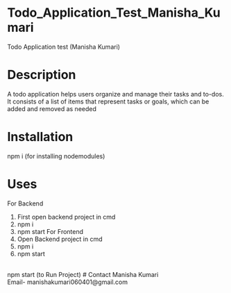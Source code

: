 # Todo_Application_Test_Manisha_Kumari
Todo Application test (Manisha Kumari)
# Description
A todo application helps users organize and manage their tasks and to-dos. It consists of a list of items that represent tasks or goals, which can be added and removed as needed
# Installation
npm i (for installing nodemodules)
# Uses
For Backend
1) First open backend project in cmd
2) npm i
3) npm start
For Frontend
1) Open Backend project in cmd
2)  npm i
3) npm start
<br>
npm start (to Run Project)
# Contact
Manisha Kumari<br>
Email- manishakumari060401@gmail.com

